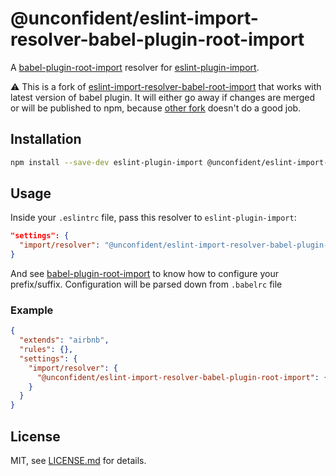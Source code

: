 # @unconfident/eslint-import-resolver-babel-plugin-root-import

A [babel-plugin-root-import] resolver for [eslint-plugin-import].

:warning: This is a fork of [eslint-import-resolver-babel-root-import] that works with 
latest version of babel plugin. It will either go away if changes are merged or will be 
published to npm, because [other fork][eslint-import-resolver-babel-plugin-root-import]
doesn't do a good job. 

## Installation

```sh
npm install --save-dev eslint-plugin-import @unconfident/eslint-import-resolver-babel-plugin-root-import
```

## Usage

Inside your `.eslintrc` file, pass this resolver to `eslint-plugin-import`:

```json
"settings": {
  "import/resolver": "@unconfident/eslint-import-resolver-babel-plugin-root-import"
}
```

And see [babel-plugin-root-import] to know how to configure your prefix/suffix. 
Configuration will be parsed down from `.babelrc` file 

### Example

```json
{
  "extends": "airbnb",
  "rules": {},
  "settings": {
    "import/resolver": {
      "@unconfident/eslint-import-resolver-babel-plugin-root-import": {}
    }
  }
}
```

## License

MIT, see [LICENSE.md](/LICENSE.md) for details.


[babel-plugin-root-import]: https://github.com/entwicklerstube/babel-plugin-root-import
[eslint-plugin-import]: https://github.com/benmosher/eslint-plugin-import
[eslint-import-resolver-babel-root-import]: https://github.com/olalonde/eslint-import-resolver-babel-root-import
[eslint-import-resolver-babel-plugin-root-import]: https://github.com/bingqichen/eslint-import-resolver-babel-plugin-root-import
